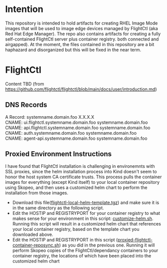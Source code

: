 # Intention

This repository is intended to hold artifacts for creating RHEL Image Mode images 
that will be used to image edge devices managed by FlightCtl (aka Red Hat Edge Manager).
The repo also contains artifacts for creating a fully self-contained 
FlightCtl server plus container registry. both connected and airgapped).
At the moment, the files contained in this repository are a bit haphazard and disorganized
but this will be fixed in the near term.

# FlightCtl

Content TBD (from https://github.com/flightctl/flightctl/blob/main/docs/user/introduction.md)

## DNS Records

A Record: systemname.domain.foo                 X.X.X.X  
CNAME:    ui.flightctl.systemname.domain.foo    systemname.domain.foo  
CNAME:    api.flightctl.systemname.domain.foo   systemname.domain.foo  
CNAME:    auth.systemname.domain.foo            systemname.domain.foo  
CNAME:    agent-api.systemname.domain.foo       systemname.domain.foo  

## Proxied Environment Instructions

I have found that FlightCtl installation is challenging in environemnts with SSL proxies, since
the helm installation process into Kind doesn't seem to honor the host system CA certificate trusts.
This process pulls the container images for everything (except Kind itself) to your local container repository
using Skopeo, and then uses a customized helm chart to perform the installation from those images.
* Download this file([flightctl-local-helm-template.tgz](https://github.com/tarexveff/rhel-bootc-plus-flightctl/blob/main/flightctl/flightctl-local-helm-template.tgz "flightctl-local-helm-template.tgz")) and make sure it is in the same directory as the following script.
* Edit the HOSTIP and REGISTRYPORT for your container registry to what makes sense for your environment in this script: [customize-helm.sh](https://github.com/tarexveff/rhel-bootc-plus-flightctl/blob/main/flightctl/customize-helm.sh "customize-helm.sh").  Running this script will result in a customized helm chart that references your local container registry, based on the template chart you downloaded above.
* Edit the HOSTIP and REGISTRYPORT in this script ([proxied-flightctl-container-reposync.sh](https://github.com/tarexveff/rhel-bootc-plus-flightctl/blob/main/flightctl/proxied-flightctl-container-reposync.sh "proxied-flightctl-container-reposync.sh")) as you did in the previous one.  Running it will perform Skopeo copies of the FlightCtl/dependancy containers to your container registry, the locations of which have been placed into the customized helm chart 



